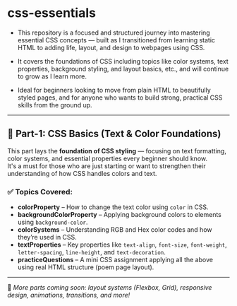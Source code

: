 # css-essentials

- This repository is a focused and structured journey into mastering essential CSS concepts — built as I transitioned from learning static HTML to adding life, layout, and design to webpages using CSS.

- It covers the foundations of CSS including topics like color systems, text properties, background styling, and layout basics, etc., and will continue to grow as I learn more.

- Ideal for beginners looking to move from plain HTML to beautifully styled pages, and for anyone who wants to build strong, practical CSS skills from the ground up.

---

## 📘 Part-1: CSS Basics (Text & Color Foundations)

This part lays the **foundation of CSS styling** — focusing on text formatting, color systems, and essential properties every beginner should know.  
It's a must for those who are just starting or want to strengthen their understanding of how CSS handles colors and text.

### ✅ Topics Covered:
- **colorProperty** – How to change the text color using `color` in CSS.
- **backgroundColorProperty** – Applying background colors to elements using `background-color`.
- **colorSystems** – Understanding RGB and Hex color codes and how they’re used in CSS.
- **textProperties** – Key properties like `text-align`, `font-size`, `font-weight`, `letter-spacing`, `line-height`, and `text-decoration`.
- **practiceQuestions** – A mini CSS assignment applying all the above using real HTML structure (poem page layout).

---

📌 *More parts coming soon: layout systems (Flexbox, Grid), responsive design, animations, transitions, and more!*